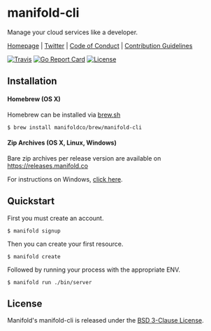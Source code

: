 # manifold-cli

Manage your cloud services like a developer.

[Homepage](https://manifold.co) |
[Twitter](https://twitter.com/manifoldco) |
[Code of Conduct](./CODE_OF_CONDUCT.md) |
[Contribution Guidelines](./.github/CONTRIBUTING.md)

[![Travis](https://img.shields.io/travis/manifoldco/manifold-cli/master.svg)](https://travis-ci.org/manifoldco/manifold-cli)
[![Go Report Card](https://goreportcard.com/badge/github.com/manifoldco/manifold-cli)](https://goreportcard.com/report/github.com/manifoldco/manifold-cli)
[![License](https://img.shields.io/badge/license-BSD-blue.svg)](./LICENSE.md)


## Installation

#### Homebrew (OS X)

Homebrew can be installed via [brew.sh](http://brew.sh)

```
$ brew install manifoldco/brew/manifold-cli
```

#### Zip Archives (OS X, Linux, Windows)

Bare zip archives per release version are available on https://releases.manifold.co

For instructions on Windows, [click here](./.github/WINDOWS.md).


## Quickstart

First you must create an account.

```
$ manifold signup
```

Then you can create your first resource.

```
$ manifold create
```

Followed by running your process with the appropriate ENV.

```
$ manifold run ./bin/server
```


## License

Manifold's manifold-cli is released under the [BSD 3-Clause License](./LICENSE.md).
